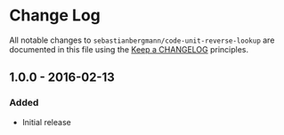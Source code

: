 # Change Log

All notable changes to `sebastianbergmann/code-unit-reverse-lookup` are documented in this file using the [Keep a CHANGELOG](https://keepachangelog.com/) principles.

## 1.0.0 - 2016-02-13

### Added

* Initial release

